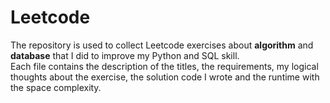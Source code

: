 # Leetcode
The repository is used to collect Leetcode exercises about **algorithm** and **database** that I did to improve my Python and SQL skill. <br>
Each file contains the description of the titles, the requirements, my logical thoughts about the exercise, the solution code I wrote and the runtime with the space complexity.
